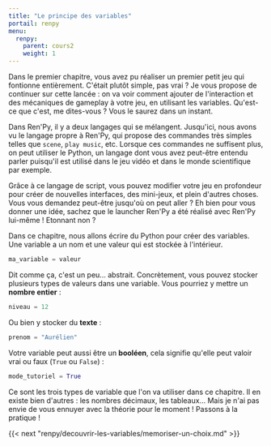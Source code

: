 ```yaml
---
title: "Le principe des variables"
portail: renpy
menu:
  renpy:
    parent: cours2
    weight: 1
---
```


Dans le premier chapitre, vous avez pu réaliser un premier petit jeu qui fontionne entièrement. C'était plutôt simple, pas vrai ? Je vous propose de continuer sur cette lancée : on va voir comment ajouter de l'interaction et des mécaniques de gameplay à votre jeu, en utilisant les variables. Qu'est-ce que c'est, me dites-vous ? Vous le saurez dans un instant.

Dans Ren'Py, il y a deux langages qui se mélangent. Jusqu'ici, nous avons vu le langage propre à Ren'Py, qui propose des commandes très simples telles que `scene`, `play music`, etc. Lorsque ces commandes ne suffisent plus, on peut utiliser le Python, un langage dont vous avez peut-être entendu parler puisqu'il est utilisé dans le jeu vidéo et dans le monde scientifique par exemple.

Grâce à ce langage de script, vous pouvez modifier votre jeu en profondeur pour créer de nouvelles interfaces, des mini-jeux, et plein d'autres choses. Vous vous demandez peut-être jusqu'où on peut aller ? Eh bien pour vous donner une idée, sachez que le launcher Ren'Py a été réalisé avec Ren'Py lui-même ! Etonnant non ?

Dans ce chapitre, nous allons écrire du Python pour créer des variables. Une variable a un nom et une valeur qui est stockée à l'intérieur.

```python
ma_variable = valeur
```

Dit comme ça, c'est un peu... abstrait. Concrètement, vous pouvez stocker plusieurs types de valeurs dans une variable. Vous pourriez y mettre un **nombre entier** :

```python
niveau = 12
```

Ou bien y stocker du **texte** :

```python
prenom = "Aurélien"
```

Votre variable peut aussi être un **booléen**, cela signifie qu'elle peut valoir vrai ou faux (`True` ou `False`) :

```python
mode_tutoriel = True
```

Ce sont les trois types de variable que l'on va utiliser dans ce chapitre. Il en existe bien d'autres : les nombres décimaux, les tableaux... Mais je n'ai pas envie de vous ennuyer avec la théorie pour le moment ! Passons à la pratique !

{{< next "renpy/decouvrir-les-variables/memoriser-un-choix.md" >}}
